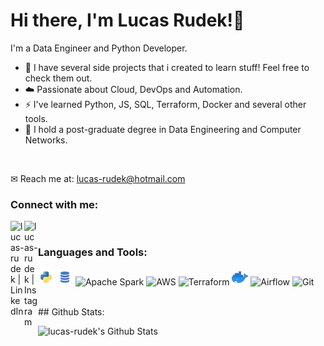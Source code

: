 # Hi there, I'm Lucas Rudek!👋

I'm a Data Engineer and Python Developer.

- 🔭 I have several side projects that i created to learn stuff! Feel free to check them out.
- ☁️ Passionate about Cloud, DevOps and Automation.
- ⚡ I've learned Python, JS, SQL, Terraform, Docker and several other tools.
- 💪 I hold a post-graduate degree in Data Engineering and Computer Networks.

<br/>

✉ Reach me at: lucas-rudek@hotmail.com


### Connect with me:

<img align="left" alt="lucas-rudek | LinkedIn" width="22px" src="https://cdn.jsdelivr.net/npm/simple-icons@v3/icons/linkedin.svg" />
<img align="left" alt="lucas-rudek | Instagram" width="22px" src="https://cdn.jsdelivr.net/npm/simple-icons@v3/icons/instagram.svg" />

<br/>

### Languages and Tools:

<p align="left">
  <img alt="Python" width="26px" src="https://raw.githubusercontent.com/github/explore/78df643247d429f6cc873026c0622819ad797942/topics/python/python.png"/>
  <img alt="SQL" width="26px" src="https://raw.githubusercontent.com/github/explore/80688e429a7d4ef2fca1e82350fe8e3517d3494d/topics/sql/sql.png"/>
  <img title="Apache Spark" alt="Apache Spark" width="26px" src="https://raw.githubusercontent.com/Thomas-George-T/Thomas-George-T/master/assets/apache_spark.svg"/>
  <img title="AWS" alt="AWS" width="26px" src="https://raw.githubusercontent.com/Thomas-George-T/Thomas-George-T/master/assets/aws.svg"/>
  <img title="Terraform" alt="Terraform" width="26px" src="https://www.svgrepo.com/show/354447/terraform-icon.svg"/>
  <img title="Docker" alt="Docker" width="26px" src="https://raw.githubusercontent.com/github/explore/a4ba4662de82e90f5f9b28aa37536cf00f4e50bb/topics/docker-image/docker-image.png"/>
  <img title="Airflow" alt="Airflow" width="26px" src="https://avatars.githubusercontent.com/u/33643075?s=280&v=4"/>
  <img title="Git" alt="Git" width="26px" src="https://upload.wikimedia.org/wikipedia/commons/thumb/3/3f/Git_icon.svg/2048px-Git_icon.svg.png"/>
</p>

<br/>
## Github Stats:
<p align="left">
  <img alt="lucas-rudek's Github Stats" src="https://github-readme-stats.vercel.app/api?username=lucas-rudek&show_icons=true&theme=dracula&hide_border=false&include_all_commits=true&count_private=true" />
</p>

